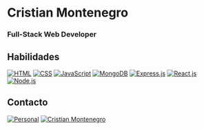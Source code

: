 # Cristian Montenegro
### Full-Stack Web Developer

## Habilidades
[![HTML](https://img.shields.io/badge/HTML-E34F26?style=for-the-badge&logo=html5&logoColor=white&labelColor=101010)](https://developer.mozilla.org/en-US/docs/Web/HTML)
[![CSS](https://img.shields.io/badge/CSS-1572B6?style=for-the-badge&logo=css3&logoColor=white&labelColor=101010)](https://developer.mozilla.org/en-US/docs/Web/CSS)
[![JavaScript](https://img.shields.io/badge/JavaScript-F7DF1E?style=for-the-badge&logo=javascript&logoColor=white&labelColor=101010)](https://developer.mozilla.org/en-US/docs/Web/JavaScript)
[![MongoDB](https://img.shields.io/badge/MongoDB-47A248?style=for-the-badge&logo=mongodb&logoColor=white&labelColor=101010)](https://www.mongodb.com/)
[![Express.js](https://img.shields.io/badge/Express.js-000000?style=for-the-badge&logo=express&logoColor=white&labelColor=101010)](https://expressjs.com/)
[![React.js](https://img.shields.io/badge/React.js-61DAFB?style=for-the-badge&logo=react&logoColor=white&labelColor=101010)](https://reactjs.org/)
[![Node.js](https://img.shields.io/badge/Node.js-339933?style=for-the-badge&logo=node.js&logoColor=white&labelColor=101010)](https://nodejs.org/)

## Contacto
[![Personal](https://img.shields.io/badge/Personal-Contact%20Email-D14836?style=for-the-badge&logo=gmail&logoColor=white&labelColor=101010)](mailto:contact@cristianmontenegrod.com)
[![Cristian Montenegro](https://img.shields.io/badge/LinkedIn-Cristian%20Montenegro-blue?style=for-the-badge&logo=linkedin&labelColor=101010)](https://www.linkedin.com/in/cristianmontenegrod/)

